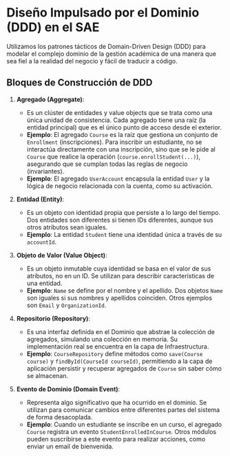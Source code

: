 # Diseño Impulsado por el Dominio (DDD) en el SAE

Utilizamos los patrones tácticos de Domain-Driven Design (DDD) para modelar el complejo dominio de la gestión académica de una manera que sea fiel a la realidad del negocio y fácil de traducir a código.

## Bloques de Construcción de DDD

1.  **Agregado (Aggregate)**:
    * Es un clúster de entidades y value objects que se trata como una única unidad de consistencia. Cada agregado tiene una raíz (la entidad principal) que es el único punto de acceso desde el exterior.
    * **Ejemplo**: El agregado `Course` es la raíz que gestiona un conjunto de `Enrollment` (inscripciones). Para inscribir un estudiante, no se interactúa directamente con una inscripción, sino que se le pide al `Course` que realice la operación (`course.enrollStudent(...)`), asegurando que se cumplan todas las reglas de negocio (invariantes).
    * **Ejemplo**: El agregado `UserAccount` encapsula la entidad `User` y la lógica de negocio relacionada con la cuenta, como su activación.

2.  **Entidad (Entity)**:
    * Es un objeto con identidad propia que persiste a lo largo del tiempo. Dos entidades son diferentes si tienen IDs diferentes, aunque sus otros atributos sean iguales.
    * **Ejemplo**: La entidad `Student` tiene una identidad única a través de su `accountId`.

3.  **Objeto de Valor (Value Object)**:
    * Es un objeto inmutable cuya identidad se basa en el valor de sus atributos, no en un ID. Se utilizan para describir características de una entidad.
    * **Ejemplo**: `Name` se define por el nombre y el apellido. Dos objetos `Name` son iguales si sus nombres y apellidos coinciden. Otros ejemplos son `Email` y `OrganizationId`.

4.  **Repositorio (Repository)**:
    * Es una interfaz definida en el Dominio que abstrae la colección de agregados, simulando una colección en memoria. Su implementación real se encuentra en la capa de Infraestructura.
    * **Ejemplo**: `CourseRepository` define métodos como `save(Course course)` y `findById(CourseId courseId)`, permitiendo a la capa de aplicación persistir y recuperar agregados de `Course` sin saber cómo se almacenan.

5.  **Evento de Dominio (Domain Event)**:
    * Representa algo significativo que ha ocurrido en el dominio. Se utilizan para comunicar cambios entre diferentes partes del sistema de forma desacoplada.
    * **Ejemplo**: Cuando un estudiante se inscribe en un curso, el agregado `Course` registra un evento `StudentEnrolledInCourse`. Otros módulos pueden suscribirse a este evento para realizar acciones, como enviar un email de bienvenida.